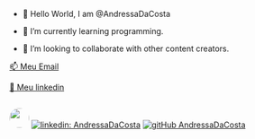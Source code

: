 - 👋 Hello World, I am @AndressaDaCosta


- 🌱 I’m currently learning programming.
- 💞️ I’m looking to collaborate  with other content creators.

<a href=mailto:andressadacostan@gmail.com>  📫 Meu Email

[👩 Meu linkedin](https://www.linkedin.com/in/andressa-costa-286173225/)

  ##
  
  [<img src="https://ibb.co/FnRtQcM" width="35" style="border-radius:50%">](https://AndressaDaCosta.github.io) [![linkedin: AndressaDaCosta](https://img.shields.io/badge/-AndressaDaCosta-blue?style=flat-square&logo=Linkedin&logoColor=white&link=https://www.linkedin.com/in/andressa-costa-286173225/)](https://www.linkedin.com/in/andressa-costa-286173225/)   [![gitHub AndressaDaCosta](https://img.shields.io/github/followers/AndressaDaCosta?label=follow&style=social)](https://github.com/AndressaDaCosta)

  
  <!---
AndressaDaCosta/AndressaDaCosta is a ✨ special ✨ repository because its `README.md` (this file) appears on your GitHub profile.
You can click the Preview link to take a look at your changes.
--->

